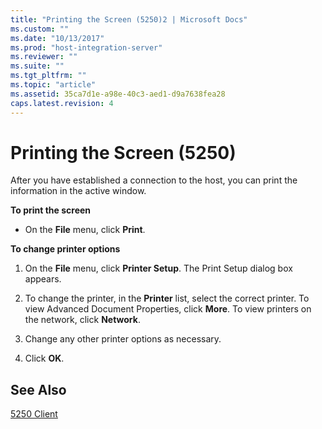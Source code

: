 ```yaml
---
title: "Printing the Screen (5250)2 | Microsoft Docs"
ms.custom: ""
ms.date: "10/13/2017"
ms.prod: "host-integration-server"
ms.reviewer: ""
ms.suite: ""
ms.tgt_pltfrm: ""
ms.topic: "article"
ms.assetid: 35ca7d1e-a98e-40c3-aed1-d9a7638fea28
caps.latest.revision: 4
---
```

# Printing the Screen (5250)
After you have established a connection to the host, you can print the information in the active window.  
  
 **To print the screen**  
  
-   On the **File** menu, click **Print**.  
  
 **To change printer options**  
  
1.  On the **File** menu, click **Printer Setup**. The Print Setup dialog box appears.  
  
2.  To change the printer, in the **Printer** list, select the correct printer. To view Advanced Document Properties, click **More**. To view printers on the network, click **Network**.  
  
3.  Change any other printer options as necessary.  
  
4.  Click **OK**.  
  
## See Also  
 [5250 Client](../core/5250-client.md)